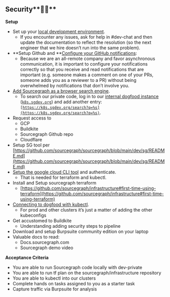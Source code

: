 ## Security**🧑‍💻**

**Setup**



* Set up your [local development environment](https://github.com/sourcegraph/sourcegraph/blob/main/doc/dev/getting-started/index.md). 
    * If you encounter any issues, ask for help in #dev-chat and then update the documentation to reflect the resolution (so the next engineer that we hire doesn’t run into the same problem).
* **Setup Github and **[Configure your GitHub notifications](https://about.sourcegraph.com/handbook/engineering/github-notifications): 
    * Because we are an all-remote company and favor asynchronous communication, it is important to configure your notifications correctly so that you receive and read notifications that are important (e.g. someone makes a comment on one of your PRs, someone adds you as a reviewer to a PR) without being overwhelmed by notifications that don’t involve you.
* [Add Sourcegraph as a browser search engine](https://docs.sourcegraph.com/integration/browser_search_engine). 
    * To search our private code, log in to our [internal dogfood instance](https://about.sourcegraph.com/handbook/engineering/deployments/instances#k8s-sgdev-org) (<code>[k8s.sgdev.org](https://k8s.sgdev.org/)</code>) and add another entry: <code>[https://k8s.sgdev.org/search?q=%s](https://k8s.sgdev.org/search?q=%s)</code>.
* Request access to 
    * GCP
    * Buildkite
    * Sourcegraph Github repo
    * Cloudflare
* Setup SG tool per [https://github.com/sourcegraph/sourcegraph/blob/main/dev/sg/README.md](https://github.com/sourcegraph/sourcegraph/blob/main/dev/sg/README.md)
* [Setup the google cloud CLI tool](https://cloud.google.com/functions/docs/quickstart) and authenticate. 
    * That is needed for terraform and kubectl.
* Install and Setup sourcegraph terraform 
    * [https://github.com/sourcegraph/infrastructure#first-time-using-terraform](https://github.com/sourcegraph/infrastructure#first-time-using-terraform)
* [Connecting to dogfood with kubectl](https://about.sourcegraph.com/handbook/engineering/deployments/debugging/tutorial#gain-access-to-the-cluster). 
    * For prod and other clusters it’s just a matter of adding the other kubeconfigs
* Get accustomed to Buildkite
    * Understanding adding security steps to pipeline
* Download and setup Burpsuite community edition on your laptop
* Valuable docs to read:
    * Docs.sourcegraph.com
    * Sourcegraph demo video

<strong>Acceptance Criteria</strong>



* You are able to run Sourcegraph code locally with dev-private
* You are able to run tf plan on the sourcegraph/infrastructure repository
* You are able to kubectl into our clusters
* Complete hands on tasks assigned to you as a starter task
* Capture traffic via Burpsuite for analysis

